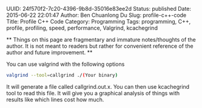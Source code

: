 UUID: 24f570f2-7c20-4396-9b8d-35016e83ee2d
Status: published
Date: 2015-06-22 22:01:47
Author: Ben Chuanlong Du
Slug: profile-c++-code
Title: Profile C++ Code
Category: Programming
Tags: programming, C++, profile, profiling, speed, performance, Valgrind, kcachegrind

**
Things on this page are
fragmentary and immature notes/thoughts of the author.
It is not meant to readers
but rather for convenient reference of the author and future improvement.
**



You can use valgrind with the following options

```bash
valgrind --tool=callgrind ./(Your binary)
```

It will generate a file called callgrind.out.x. 
You can then use kcachegrind tool to read this file. 
It will give you a graphical analysis of things with results like which lines cost how much.
